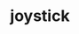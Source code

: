 ---
layout: activities
title: joystick
emoji: joystick
permalink: 🕹.html
image: assets/img/3moji/joystick.png
---